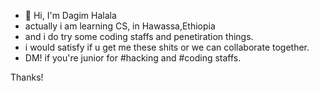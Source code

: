 - 👋 Hi, I'm Dagim Halala
- actually i am learning CS, in Hawassa,Ethiopia
- and i do try some coding staffs and penetiration things.
- i would satisfy if u get me these shits or we can collaborate together.
- DM! if you're junior for #hacking and #coding staffs.

Thanks!
<!---
poorhacker2/poorhacker2 is a ✨ special ✨ repository because its `README.md` (this file) appears on your GitHub profile.
You can click the Preview link to take a look at your changes.
--->
